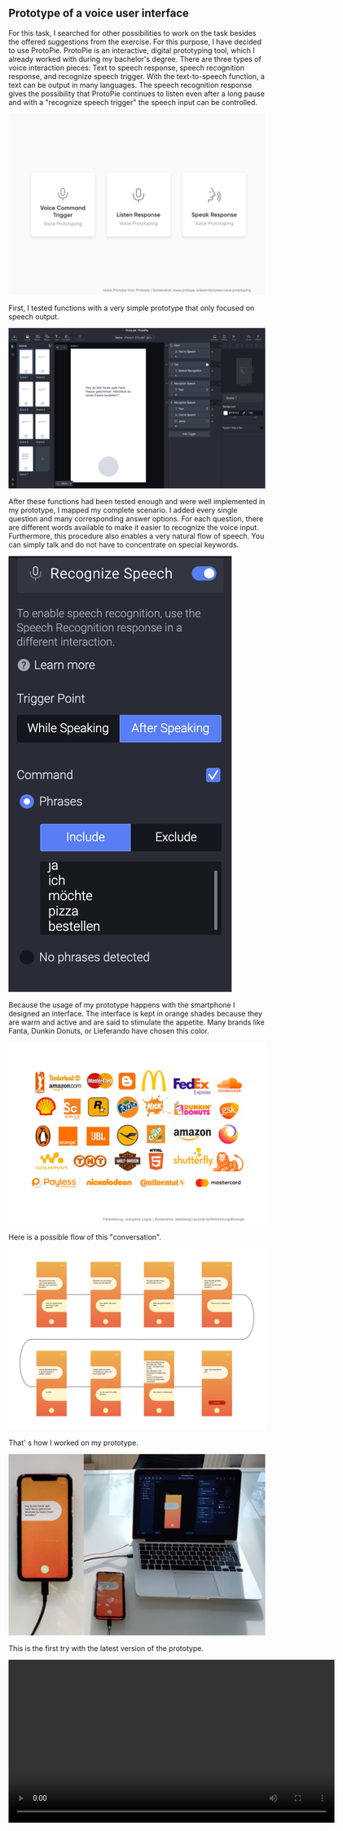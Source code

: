 ## Prototype of a voice user interface


For this task, I searched for other possibilities to work on the task besides the offered suggestions from the exercise. For this purpose, I have decided to use ProtoPie. ProtoPie is an interactive, digital prototyping tool, which I already worked with during my bachelor's degree. There are three types of voice interaction pieces: Text to speech response, speech recognition response, and recognize speech trigger. With the text-to-speech function, a text can be output in many languages. The speech recognition response gives the possibility that ProtoPie continues to listen even after a long pause and with a "recognize speech trigger" the speech input can be controlled. 

<p>
  <a href="/assets/vui_voicePrototyp.png" title="vui voice Prototyp">
    <img src="/assets/vui_voicePrototyp.png" alt="vui voice Prototyp" />
  </a>
</p>

First, I tested functions with a very simple prototype that only focused on speech output. 

<p>
  <a href="/assets/vui_first_protopie.png" title="first Prototyp">
    <img src="/assets/vui_first_protopie.png" alt="first Prototyp" />
  </a>
</p>

After these functions had been tested enough and were well implemented in my prototype, I mapped my complete scenario. I added every single question and many corresponding answer options. For each question, there are different words available to make it easier to recognize the voice input. Furthermore, this procedure also enables a very natural flow of speech. You can simply talk and do not have to concentrate on special keywords. 

<p>
  <a href="/assets/vui_phrases.png" title="phrases">
    <img src="/assets/vui_phrases.png" alt="phrases" />
  </a>
</p>

Because the usage of my prototype happens with the smartphone I designed an interface. The interface is kept in orange shades because they are warm and active and are said to stimulate the appetite. Many brands like Fanta, Dunkin Donuts, or Lieferando have chosen this color. 

<p>
  <a href="/assets/vui_orange-logos.png" title="orangene logos">
    <img src="/assets/vui_orange-logos.png" alt="orangene logos" />
  </a>
</p>

Here is a possible flow of this "conversation".

<p>
  <a href="/assets/vui_verlauf.png" title="conversation flow">
    <img src="/assets/vui_verlauf.png" alt="conversation flow" />
  </a>
</p>

That' s how I worked on my prototype.

<p>
  <a href="/assets/vui_aufbau.png" title="work">
    <img src="/assets/vui_aufbau.png" alt="work" />
  </a>
</p>

This is the first try with the latest version of the prototype.

<video width="contain" height="320" controls>
  <source src="assets/vui_short.mp4" type="video/mp4">
</video>


